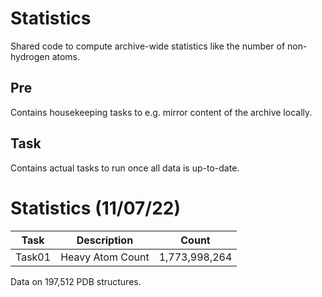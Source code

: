 # Statistics
Shared code to compute archive-wide statistics like the number of non-hydrogen atoms.

## Pre
Contains housekeeping tasks to e.g. mirror content of the archive locally.

## Task
Contains actual tasks to run once all data is up-to-date.

# Statistics (11/07/22)
| Task | Description | Count |
| --- | --- | --- |
| Task01 | Heavy Atom Count | 1,773,998,264 | 

Data on 197,512 PDB structures.